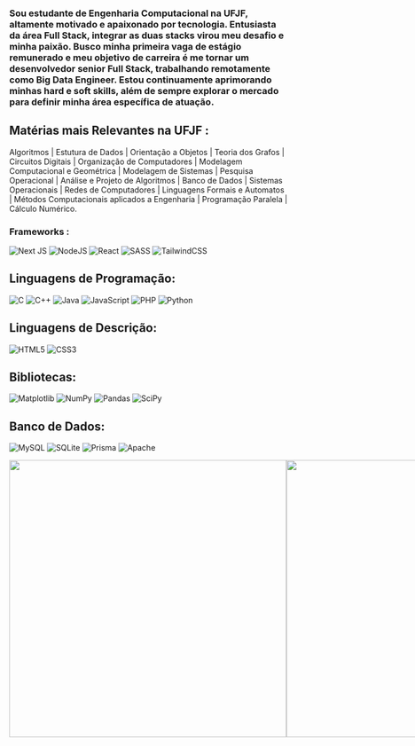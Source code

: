 ### Sou estudante de Engenharia Computacional na UFJF, altamente motivado e apaixonado por tecnologia. Entusiasta da área Full Stack, integrar as duas stacks virou meu desafio e minha paixão. Busco minha primeira vaga de estágio remunerado e meu objetivo de carreira é me tornar um desenvolvedor senior Full Stack, trabalhando remotamente como Big Data Engineer. Estou continuamente aprimorando minhas hard e soft skills, além de sempre explorar o mercado para definir minha área específica de atuação.

## Matérias mais Relevantes na UFJF :
Algoritmos | Estutura de Dados | Orientação a Objetos | Teoria dos Grafos | Circuitos Digitais | Organização de Computadores | Modelagem Computacional e Geométrica | Modelagem de Sistemas | Pesquisa Operacional | Análise e Projeto de Algoritmos | Banco de Dados | Sistemas Operacionais | Redes de Computadores | Linguagens Formais e Automatos | Métodos Computacionais aplicados a Engenharia | Programação Paralela | Cálculo Numérico.

### Frameworks :
![Next JS](https://img.shields.io/badge/Next-black?style=for-the-badge&logo=next.js&logoColor=white)
![NodeJS](https://img.shields.io/badge/node.js-6DA55F?style=for-the-badge&logo=node.js&logoColor=white)
![React](https://img.shields.io/badge/react-%2320232a.svg?style=for-the-badge&logo=react&logoColor=%2361DAFB)
![SASS](https://img.shields.io/badge/SASS-hotpink.svg?style=for-the-badge&logo=SASS&logoColor=white)
![TailwindCSS](https://img.shields.io/badge/tailwindcss-%2338B2AC.svg?style=for-the-badge&logo=tailwind-css&logoColor=white)

## Linguagens de Programação:
![C](https://img.shields.io/badge/c-%2300599C.svg?style=for-the-badge&logo=c&logoColor=white)
![C++](https://img.shields.io/badge/c++-%2300599C.svg?style=for-the-badge&logo=c%2B%2B&logoColor=white)
![Java](https://img.shields.io/badge/java-%23ED8B00.svg?style=for-the-badge&logo=openjdk&logoColor=white)
![JavaScript](https://img.shields.io/badge/javascript-%23323330.svg?style=for-the-badge&logo=javascript&logoColor=%23F7DF1E)
![PHP](https://img.shields.io/badge/php-%23777BB4.svg?style=for-the-badge&logo=php&logoColor=white)
![Python](https://img.shields.io/badge/python-3670A0?style=for-the-badge&logo=python&logoColor=ffdd54)

## Linguagens de Descrição:
![HTML5](https://img.shields.io/badge/html5-%23E34F26.svg?style=for-the-badge&logo=html5&logoColor=white)
![CSS3](https://img.shields.io/badge/css3-%231572B6.svg?style=for-the-badge&logo=css3&logoColor=white)

## Bibliotecas:
![Matplotlib](https://img.shields.io/badge/Matplotlib-%23ffffff.svg?style=for-the-badge&logo=Matplotlib&logoColor=black)
![NumPy](https://img.shields.io/badge/numpy-%23013243.svg?style=for-the-badge&logo=numpy&logoColor=white)
![Pandas](https://img.shields.io/badge/pandas-%23150458.svg?style=for-the-badge&logo=pandas&logoColor=white)
![SciPy](https://img.shields.io/badge/SciPy-%230C55A5.svg?style=for-the-badge&logo=scipy&logoColor=%white)

## Banco de Dados:
![MySQL](https://img.shields.io/badge/mysql-%2300f.svg?style=for-the-badge&logo=mysql&logoColor=white)
![SQLite](https://img.shields.io/badge/sqlite-%2307405e.svg?style=for-the-badge&logo=sqlite&logoColor=white)
![Prisma](https://img.shields.io/badge/Prisma-3982CE?style=for-the-badge&logo=Prisma&logoColor=white)
![Apache](https://img.shields.io/badge/apache-%23D42029.svg?style=for-the-badge&logo=apache&logoColor=white)

<div style="display: flex; justify-content: space-between;">
  <a href="https://github.com/anuraghazra/github-readme-stats">
    <img height="" style="width: 500;" src="https://github-readme-stats.vercel.app/api?username=Daniel-Thielmann&hide=contribs,prs&theme=merko" />
  </a>
  <a href="https://github.com/anuraghazra/convoychat">
    <img height="" style="width: 500;" src="https://github-readme-stats.vercel.app/api/top-langs?username=Daniel-Thielmann&layout=compact&langs_count=8&card_width=320&theme=merko" />
  </a>
</div>
